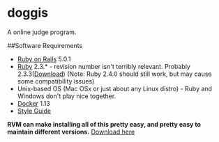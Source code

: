 # doggis
A online judge program.

##Software Requirements

* [Ruby on Rails](http://rubyonrails.org/) 5.0.1
* [Ruby](https://www.ruby-lang.org/en/) 2.3.\* - revision number isn't terribly relevant. Probably 2.3.3([Download](https://cache.ruby-lang.org/pub/ruby/2.3/ruby-2.3.3.tar.gz)) (Note: Ruby 2.4.0 should still work, but may cause some compatibility issues)
* Unix-based OS (Mac OSx or just about any Linux distro) - Ruby and Windows don't play nice together.
* [Docker](https://www.docker.com) 1.13
* [Style Guide](https://github.com/bbatsov/ruby-style-guide)

**RVM can make installing all of this pretty easy, and pretty easy to maintain different versions.** [Download here](https://rvm.io/)
